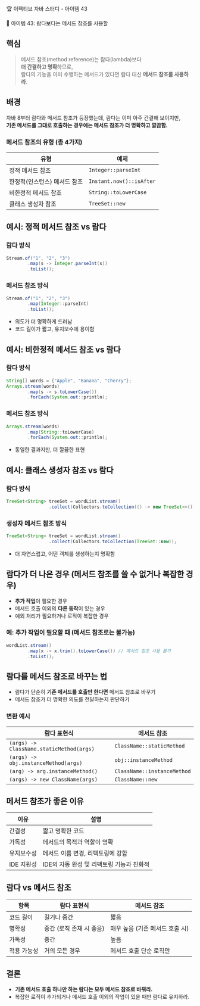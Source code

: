 :trophy: 이펙티브 자바 스터디 - 아이템 43

:book: 아이템 43: 람다보다는 메서드 참조를 사용할

## 핵심
> 메서드 참조(method reference)는 람다(lambda)보다  
> **더 간결하고 명확**하므로,  
> 람다의 기능을 이미 수행하는 메서드가 있다면 람다 대신 **메서드 참조를 사용하라.**

## 배경
자바 8부터 람다와 메서드 참조가 등장했는데, 람다는 이미 아주 간결해 보이지만,  
**기존 메서드를 그대로 호출하는 경우에는 메서드 참조가 더 명확하고 깔끔함.**

### 메서드 참조의 유형 (총 4가지)

| 유형               | 예제                       |
| ---------------- | ------------------------ |
| 정적 메서드 참조        | `Integer::parseInt`      |
| 한정적(인스턴스) 메서드 참조 | `Instant.now()::isAfter` |
| 비한정적 메서드 참조      | `String::toLowerCase`    |
| 클래스 생성자 참조       | `TreeSet::new`           |


## 예시: 정적 메서드 참조 vs 람다

### 람다 방식
```java
Stream.of("1", "2", "3")
        .map(s -> Integer.parseInt(s))
        .toList();
```

### 메서드 참조 방식
```java
Stream.of("1", "2", "3")
        .map(Integer::parseInt)
        .toList();
```
- 의도가 더 명확하게 드러남
- 코드 길이가 짧고, 유지보수에 용이함

## 예시: 비한정적 메서드 참조 vs 람다

### 람다 방식
```java
String[] words = {"Apple", "Banana", "Cherry"};
Arrays.stream(words)
        .map(s -> s.toLowerCase())
        .forEach(System.out::println);
```

### 메서드 참조 방식
```java
Arrays.stream(words)
        .map(String::toLowerCase)
        .forEach(System.out::println);
```
- 동일한 결과지만, 더 깔끔한 표현

## 예시: 클래스 생성자 참조 vs 람다

### 람다 방식
```java
TreeSet<String> treeSet = wordList.stream()
                .collect(Collectors.toCollection(() -> new TreeSet<>()));
```

### 생성자 메서드 참조 방식
```java
TreeSet<String> treeSet = wordList.stream()
                .collect(Collectors.toCollection(TreeSet::new));
```
- 더 자연스럽고, 어떤 객체를 생성하는지 명확함

## 람다가 더 나은 경우 (메서드 참조를 쓸 수 없거나 복잡한 경우)
- **추가 작업**이 필요한 경우
- 메서드 호출 이외의 **다른 동작**이 있는 경우
- 예외 처리가 필요하거나 로직이 복잡한 경우

### 예: 추가 작업이 필요할 때 (메서드 참조로는 불가능)
```java
wordList.stream()
        .map(x -> x.trim().toLowerCase()) // 메서드 참조 사용 불가
        .toList();
```

## 람다를 메서드 참조로 바꾸는 법
- 람다가 단순히 **기존 메서드를 호출만 한다면** 메서드 참조로 바꾸기
- 메서드 참조가 더 명확한 의도를 전달하는지 판단하기

### 변환 예시
| 람다 표현식                                   | 메서드 참조                      |
| ---------------------------------------- | --------------------------- |
| `(args) -> ClassName.staticMethod(args)` | `ClassName::staticMethod`   |
| `(args) -> obj.instanceMethod(args)`     | `obj::instanceMethod`       |
| `(arg) -> arg.instanceMethod()`          | `ClassName::instanceMethod` |
| `(args) -> new ClassName(args)`          | `ClassName::new`            |


## 메서드 참조가 좋은 이유

| 이유      | 설명                        |
| ------- | ------------------------- |
| 간결성     | 짧고 명확한 코드                 |
| 가독성     | 메서드의 목적과 역할이 명확           |
| 유지보수성   | 메서드 이름 변경, 리팩토링에 강함       |
| IDE 지원성 | IDE의 자동 완성 및 리팩토링 기능과 친화적 |

## 람다 vs 메서드 참조

| 항목     | 람다 표현식          | 메서드 참조              |
| ------ | --------------- | ------------------- |
| 코드 길이  | 길거나 중간          | 짧음                  |
| 명확성    | 중간 (로직 존재 시 좋음) | 매우 높음 (기존 메서드 호출 시) |
| 가독성    | 중간              | 높음                  |
| 적용 가능성 | 거의 모든 경우        | 메서드 호출 단순 로직만       |


## 결론
- **기존 메서드 호출 하나만 하는 람다는 모두 메서드 참조로 바꿔라.**
- 복잡한 로직이 추가되거나 메서드 호출 이외의 작업이 있을 때만 람다로 유지하라.